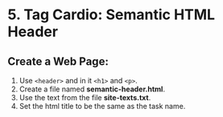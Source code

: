 # 5.	Tag Cardio: Semantic HTML Header
## Create a Web Page:
 
1. Use ``<header>`` and in it ``<h1>`` and ``<p>``.
2. Create a file named **semantic-header.html**. 
3. Use the text from the file **site-texts.txt**. 
4. Set the html title to be the same as the task name.
